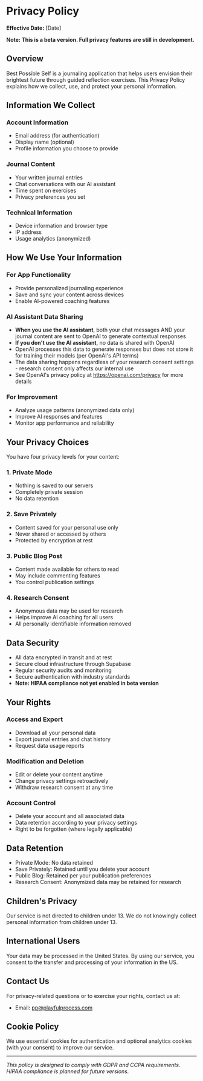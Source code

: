 # Privacy Policy

**Effective Date:** [Date]

**Note: This is a beta version. Full privacy features are still in development.**

## Overview

Best Possible Self is a journaling application that helps users envision their brightest future through guided reflection exercises. This Privacy Policy explains how we collect, use, and protect your personal information.

## Information We Collect

### Account Information
- Email address (for authentication)
- Display name (optional)
- Profile information you choose to provide

### Journal Content
- Your written journal entries
- Chat conversations with our AI assistant
- Time spent on exercises
- Privacy preferences you set

### Technical Information
- Device information and browser type
- IP address
- Usage analytics (anonymized)

## How We Use Your Information

### For App Functionality
- Provide personalized journaling experience
- Save and sync your content across devices
- Enable AI-powered coaching features

### AI Assistant Data Sharing
- **When you use the AI assistant**, both your chat messages AND your journal content are sent to OpenAI to generate contextual responses
- **If you don't use the AI assistant**, no data is shared with OpenAI
- OpenAI processes this data to generate responses but does not store it for training their models (per OpenAI's API terms)
- The data sharing happens regardless of your research consent settings - research consent only affects our internal use
- See OpenAI's privacy policy at https://openai.com/privacy for more details

### For Improvement
- Analyze usage patterns (anonymized data only)
- Improve AI responses and features
- Monitor app performance and reliability

## Your Privacy Choices

You have four privacy levels for your content:

### 1. Private Mode
- Nothing is saved to our servers
- Completely private session
- No data retention

### 2. Save Privately
- Content saved for your personal use only
- Never shared or accessed by others
- Protected by encryption at rest

### 3. Public Blog Post
- Content made available for others to read
- May include commenting features
- You control publication settings

### 4. Research Consent
- Anonymous data may be used for research
- Helps improve AI coaching for all users
- All personally identifiable information removed

## Data Security

- All data encrypted in transit and at rest
- Secure cloud infrastructure through Supabase
- Regular security audits and monitoring
- Secure authentication with industry standards
- **Note: HIPAA compliance not yet enabled in beta version**

## Your Rights

### Access and Export
- Download all your personal data
- Export journal entries and chat history
- Request data usage reports

### Modification and Deletion
- Edit or delete your content anytime
- Change privacy settings retroactively
- Withdraw research consent at any time

### Account Control
- Delete your account and all associated data
- Data retention according to your privacy settings
- Right to be forgotten (where legally applicable)

## Data Retention

- Private Mode: No data retained
- Save Privately: Retained until you delete your account
- Public Blog: Retained per your publication preferences
- Research Consent: Anonymized data may be retained for research

## Children's Privacy

Our service is not directed to children under 13. We do not knowingly collect personal information from children under 13.

## International Users

Your data may be processed in the United States. By using our service, you consent to the transfer and processing of your information in the US.


## Contact Us

For privacy-related questions or to exercise your rights, contact us at:
- Email: pp@playfulprocess.com

## Cookie Policy

We use essential cookies for authentication and optional analytics cookies (with your consent) to improve our service.

---

*This policy is designed to comply with GDPR and CCPA requirements. HIPAA compliance is planned for future versions.*